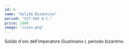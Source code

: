 ```yaml
---
id: 6
name: "Solido Bizantino"
period: "527-565 d.C."
price: 1800
image: "/coin.png"
---
```

Solido d'oro dell'imperatore Giustiniano I, periodo bizantino.
